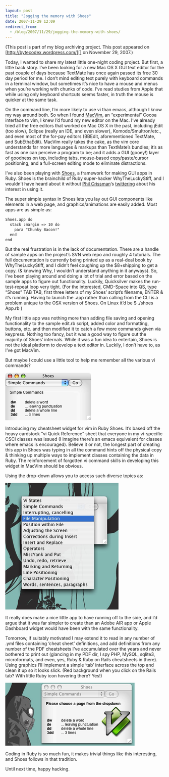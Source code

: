 ```yaml
---
layout: post
title: "Jogging the memory with Shoes"
date: 2007-11-29 12:09
redirect_from:
  - /blog/2007/11/29/jogging-the-memory-with-shoes/
---
```


(This post is part of my blog archiving project. This post appeared on
[http://bytecodex.wordpress.com/][] on November 29, 2007.)

Today, I wanted to share my latest little one-night coding project. But
first, a little back story. I’ve been looking for a new Mac OS X GUI
text editor for the past couple of days because TextMate has once again
passed its free 30 day period for me. I don’t mind editing text purely
with keyboard commands in a terminal window, but sometimes it’s nice to
have a mouse and menus when you’re working with chunks of code. I’ve
read studies from Apple that while using only keyboard shortcuts seems
faster, in truth the mouse is quicker at the same task.

On the command line, I’m more likely to use vi than emacs, although I
know my way around both. So when I found [MacVim][], an “experimental”
Cocoa interface to vim, I knew I’d found my new editor on the Mac. I’ve
already tried all the free editors that worked on Mac OS X in the past,
including jEdit (too slow), Eclipse (really an IDE, and even slower),
Komodo/Smultron/etc., and even most of the for-pay editors (BBEdit,
aforementioned TextMate, and SubEthaEdit). MacVim really takes the cake,
as the vim core understands far more languages & markups than TextMate’s
bundles; it’s as fast as one can perceive a program to be; and it adds a
GUI (gooey!) layer of goodness on top, including tabs, mouse-based
copy/paste/cursor positioning, and a full-screen editing mode to
eliminate distractions.

I’ve also been playing with [Shoes][], a framework for making GUI apps
in Ruby. Shoes is the brainchild of Ruby super-hacker WhyTheLuckyStiff,
and I wouldn’t have heard about it without [Phil Crissman][]‘s
[twittering][] about his interest in using it.

The super simple syntax in Shoes lets you lay out GUI components like
elements in a web page, and graphics/animations are easily added. Most
apps are as simple as:

    Shoes.app do
      stack :margin => 10 do
        para "Chunky Bacon!"
      end
    end

But the real frustration is in the lack of documentation. There are a
handle of sample apps on the project’s SVN web repo and roughly 4
tutorials. The full documentation is currently being printed up as a
real-deal book by WhyTheLuckyStiff, and I didn’t feel coughing up the
$8+shipping to get a copy. (& knowing Why, I wouldn’t understand
anything in it anyways). So, I’ve been playing around and doing a lot of
trial and error based on the sample apps to figure out functionality.
Luckily, Quicksilver makes the run-test-repeat loop very tight. (For the
interested, CMD-Space into QS, type “Shoes” TAB TAB, first three letters
of my Shoes’ script’s filename, ENTER & it’s running. Having to launch
the .app rather than calling from the CLI is a problem unique to the OSX
version of Shoes. On Linux it’d be $ ./shoes App.rb )

My first little app was nothing more than adding file saving and opening
functionality to the sample edit.rb script, added color and formatting,
buttons, etc. and then modified it to catch a few more commands given
via keypress. Nothing too fancy, but it was a good way to figure out the
majority of Shoes’ internals. While it was a fun idea to entertain,
Shoes is not the ideal platform to develop a text editor in. Luckily, I
don’t have to, as I’ve got MacVim.

But maybe I could use a little tool to help me remember all the various
vi commands?

![Shoes cheatsheet widget][]

Introducing my cheatsheet widget for vim in Ruby Shoes. It’s based off
the heavy cardstock “vi Quick Reference” sheet that everyone in my
vi-specific CSCI classes was issued (I imagine there’s an emacs
equivalent for classes where emacs is encouraged). Believe it or not,
the longest part of creating this app in Shoes was typing in all the
command hints off the physical copy & thinking up multiple ways to implement
classes containing the data in Ruby. The reinforcement of forgotten vi command
skills in developing this widget in MacVim should be obvious.

Using the drop-down allows you to access such diverse topics as:

![shoes2.jpg][]

It really does make a nice little app to have running off to the side,
and I’d argue that it was far simpler to create than an Adobe AIR app or
Apple Dashboard widget would have been with the same functionality.

Tomorrow, if suitably motivated I may extend it to read in any number of
.yml files containing ‘cheat sheet’ definitions, and add definitions
from any number of the PDF cheatsheets I’ve accumulated over the years
and never bothered to print out (glancing in my PDF dir, I spy PHP,
MySQL, sqlite3, microformats, and even, yes, Ruby & Ruby on Rails
cheatsheets in there). Using graphics I’ll implement a simple ‘tab’
interface across the top and clean it up so it looks slick. (Red
background when you click on the Rails tab? With little Ruby icon
hovering there? Yes!)

![shoes3-1.jpg][]

Coding in Ruby is so much fun, it makes trivial things like this
interesting, and Shoes follows in that tradition.

Until next time, happy hacking.

  [http://bytecodex.wordpress.com/]: http://bytecodex.wordpress.com/2007/11/29/jogging-the-memory-with-shoes/
  [MacVim]: http://code.google.com/p/macvim/
  [Shoes]: http://code.whytheluckystiff.net/shoes/
  [Phil Crissman]: http://philcrissman.com/
  [twittering]: http://twitter.com/philcrissman
  [Shoes cheatsheet widget]: /images/shoes-cheatsheet.png
  [shoes2.jpg]: /images/shoes-cheatsheet-2.jpg
  [shoes3-1.jpg]: /images/shoes-vim-cheatsheet.jpg
